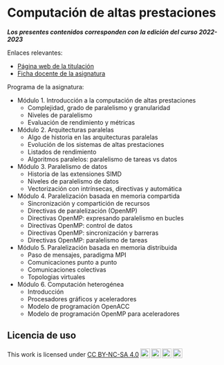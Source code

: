 # Computación de altas prestaciones

**_Los presentes contenidos corresponden con la edición del curso 2022-2023_**

Enlaces relevantes:

- [Página web de la titulación](https://informatica.ucm.es/master-en-ingenieria-informatica)
- [Ficha docente de la asignatura](docs/fichaDocente.pdf)

Programa de la asignatura:

- Módulo 1. Introducción a la computación de altas prestaciones
  - Complejidad, grado de paralelismo y granularidad
  - Niveles de paralelismo
  - Evaluación de rendimiento y métricas
- Módulo 2. Arquitecturas paralelas
  - Algo de historia en las arquitecturas paralelas
  - Evolución de los sistemas de altas prestaciones
  - Listados de rendimiento
  - Algoritmos paralelos: paralelismo de tareas vs datos
- Módulo 3. Paralelismo de datos
  - Historia de las extensiones SIMD
  - Niveles de paralelismo de datos
  - Vectorización con intrínsecas, directivas y automática
- Módulo 4. Paralelización basada en memoria compartida
  - Sincronización y compartición de recursos
  - Directivas de paralelización (OpenMP)
  - Directivas OpenMP: expresando paralelismo en bucles
  - Directivas OpenMP: control de datos
  - Directivas OpenMP: sincronización y barreras
  - Directivas OpenMP: paralelismo de tareas
- Módulo 5. Paralelización basada en memoria distribuida
  - Paso de mensajes, paradigma MPI
  - Comunicaciones punto a punto
  - Comunicaciones colectivas
  - Topologias virtuales
- Módulo 6. Computación heterogénea
  - Introducción
  - Procesadores gráficos y aceleradores
  - Modelo de programación OpenACC
  - Modelo de programación OpenMP para aceleradores

## Licencia de uso

<p xmlns:cc="http://creativecommons.org/ns#" >This work is licensed under <a href="https://creativecommons.org/licenses/by-nc-sa/4.0/?ref=chooser-v1" target="_blank" rel="license noopener noreferrer" style="display:inline-block;">CC BY-NC-SA 4.0<img style="height:22px!important;margin-left:3px;vertical-align:text-bottom;" src="https://mirrors.creativecommons.org/presskit/icons/cc.svg?ref=chooser-v1" alt=""><img style="height:22px!important;margin-left:3px;vertical-align:text-bottom;" src="https://mirrors.creativecommons.org/presskit/icons/by.svg?ref=chooser-v1" alt=""><img style="height:22px!important;margin-left:3px;vertical-align:text-bottom;" src="https://mirrors.creativecommons.org/presskit/icons/nc.svg?ref=chooser-v1" alt=""><img style="height:22px!important;margin-left:3px;vertical-align:text-bottom;" src="https://mirrors.creativecommons.org/presskit/icons/sa.svg?ref=chooser-v1" alt=""></a></p>
